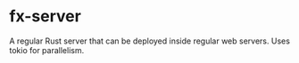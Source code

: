 # fx-server

A regular Rust server that can be deployed inside regular web servers.
Uses tokio for parallelism.
